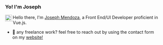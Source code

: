### Yo! I'm Joseph

<a href="[https://www.linkedin.com/in/abhisheknaiidu/](https://www.linkedin.com/in/mendozajoseph/)">
  <img align="left" alt="Josephs's LinkedIN" width="22px" src="https://raw.githubusercontent.com/peterthehan/peterthehan/master/assets/linkedin.svg" />
</a>

Hello there, I'm [Joseph Mendoza](https://josephmendoza.com/), a Front End/UI Developer proficient in Vue.js.

- 💼 any freelance work? feel free to reach out by using the contact form on my [website!](https://josephmendoza.com/#contact)
<!---
jmendozatx/jmendozatx is a ✨ special ✨ repository because its `README.md` (this file) appears on your GitHub profile.
You can click the Preview link to take a look at your changes.
--->
